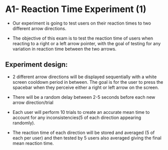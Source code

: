 # A1- Reaction Time Experiment (1)

- Our experiment is going to test users on their reaction times to two different arrow directions. 

- The objective of this exam is to test the reaction time of users when reacting to a right or a left arrow pointer, with the goal of testing for any variation in reaction time between the two arrows.

## Experiment design:

 - 2 different  arrow directions will be displayed sequentially with a white screen cooldown period in between. The goal is for the user to press the spacebar when they perceive either a right or left arrow on the screen.

 - There will be a random delay between 2-5 seconds before each new arrow direction/trial

 - Each user will perform 10 trials to create an accurate mean time to account for any inconsistencies(5 of each direction appearing randomly).

 - The reaction time of each direction will be stored and averaged (5 of each per user) and then tested by 5 users also averaged giving the final mean reaction time. 

    
